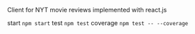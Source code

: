 Client for NYT movie reviews implemented with react.js

start `npm start`
test `npm test`
coverage `npm test -- --coverage`